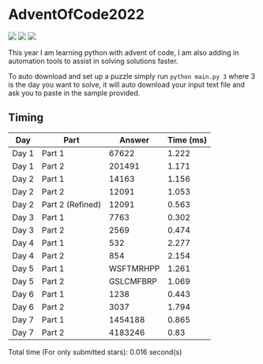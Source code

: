 # AdventOfCode2022

![](https://img.shields.io/badge/day%20📅-7-blue)
![](https://img.shields.io/badge/stars%20⭐-14-yellow)
![](https://img.shields.io/badge/days%20completed-7-red)

This year I am learning python with advent of code, I am also adding in automation tools to assist in solving solutions 
faster.

To auto download and set up a puzzle simply run `python main.py 3` where 3 is the day you want to solve, it will auto 
download your input text file and ask you to paste in the sample provided.

## Timing
| Day   | Part             | Answer    |   Time (ms) |
|-------|------------------|-----------|-------------|
| Day 1 | Part 1           | 67622     |       1.222 |
| Day 1 | Part 2           | 201491    |       1.171 |
| Day 2 | Part 1           | 14163     |       1.156 |
| Day 2 | Part 2           | 12091     |       1.053 |
| Day 2 | Part 2 (Refined) | 12091     |       0.563 |
| Day 3 | Part 1           | 7763      |       0.302 |
| Day 3 | Part 2           | 2569      |       0.474 |
| Day 4 | Part 1           | 532       |       2.277 |
| Day 4 | Part 2           | 854       |       2.154 |
| Day 5 | Part 1           | WSFTMRHPP |       1.261 |
| Day 5 | Part 2           | GSLCMFBRP |       1.069 |
| Day 6 | Part 1           | 1238      |       0.443 |
| Day 6 | Part 2           | 3037      |       1.794 |
| Day 7 | Part 1           | 1454188   |       0.865 |
| Day 7 | Part 2           | 4183246   |       0.83  |

Total time (For only submitted stars): 0.016 second(s)                